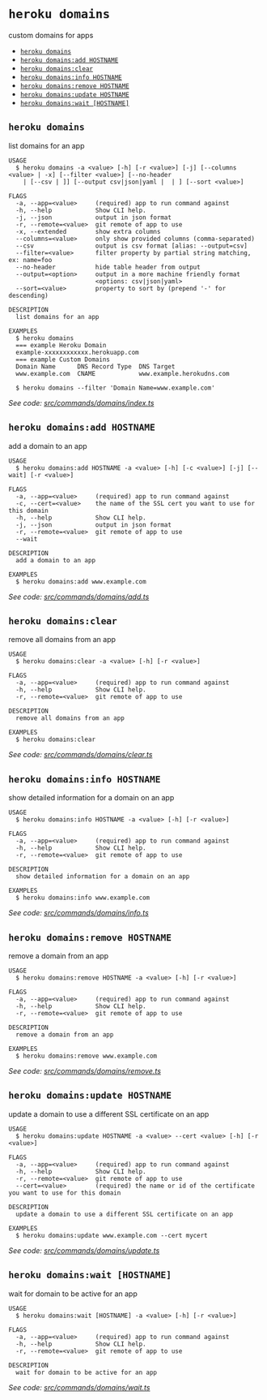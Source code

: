 `heroku domains`
================

custom domains for apps

* [`heroku domains`](#heroku-domains)
* [`heroku domains:add HOSTNAME`](#heroku-domainsadd-hostname)
* [`heroku domains:clear`](#heroku-domainsclear)
* [`heroku domains:info HOSTNAME`](#heroku-domainsinfo-hostname)
* [`heroku domains:remove HOSTNAME`](#heroku-domainsremove-hostname)
* [`heroku domains:update HOSTNAME`](#heroku-domainsupdate-hostname)
* [`heroku domains:wait [HOSTNAME]`](#heroku-domainswait-hostname)

## `heroku domains`

list domains for an app

```
USAGE
  $ heroku domains -a <value> [-h] [-r <value>] [-j] [--columns <value> | -x] [--filter <value>] [--no-header
    | [--csv | ]] [--output csv|json|yaml |  | ] [--sort <value>]

FLAGS
  -a, --app=<value>     (required) app to run command against
  -h, --help            Show CLI help.
  -j, --json            output in json format
  -r, --remote=<value>  git remote of app to use
  -x, --extended        show extra columns
  --columns=<value>     only show provided columns (comma-separated)
  --csv                 output is csv format [alias: --output=csv]
  --filter=<value>      filter property by partial string matching, ex: name=foo
  --no-header           hide table header from output
  --output=<option>     output in a more machine friendly format
                        <options: csv|json|yaml>
  --sort=<value>        property to sort by (prepend '-' for descending)

DESCRIPTION
  list domains for an app

EXAMPLES
  $ heroku domains
  === example Heroku Domain
  example-xxxxxxxxxxxx.herokuapp.com
  === example Custom Domains
  Domain Name      DNS Record Type  DNS Target
  www.example.com  CNAME            www.example.herokudns.com

  $ heroku domains --filter 'Domain Name=www.example.com'
```

_See code: [src/commands/domains/index.ts](https://github.com/heroku/cli/blob/v9.0.0-dev.0/src/commands/domains/index.ts)_

## `heroku domains:add HOSTNAME`

add a domain to an app

```
USAGE
  $ heroku domains:add HOSTNAME -a <value> [-h] [-c <value>] [-j] [--wait] [-r <value>]

FLAGS
  -a, --app=<value>     (required) app to run command against
  -c, --cert=<value>    the name of the SSL cert you want to use for this domain
  -h, --help            Show CLI help.
  -j, --json            output in json format
  -r, --remote=<value>  git remote of app to use
  --wait

DESCRIPTION
  add a domain to an app

EXAMPLES
  $ heroku domains:add www.example.com
```

_See code: [src/commands/domains/add.ts](https://github.com/heroku/cli/blob/v9.0.0-dev.0/src/commands/domains/add.ts)_

## `heroku domains:clear`

remove all domains from an app

```
USAGE
  $ heroku domains:clear -a <value> [-h] [-r <value>]

FLAGS
  -a, --app=<value>     (required) app to run command against
  -h, --help            Show CLI help.
  -r, --remote=<value>  git remote of app to use

DESCRIPTION
  remove all domains from an app

EXAMPLES
  $ heroku domains:clear
```

_See code: [src/commands/domains/clear.ts](https://github.com/heroku/cli/blob/v9.0.0-dev.0/src/commands/domains/clear.ts)_

## `heroku domains:info HOSTNAME`

show detailed information for a domain on an app

```
USAGE
  $ heroku domains:info HOSTNAME -a <value> [-h] [-r <value>]

FLAGS
  -a, --app=<value>     (required) app to run command against
  -h, --help            Show CLI help.
  -r, --remote=<value>  git remote of app to use

DESCRIPTION
  show detailed information for a domain on an app

EXAMPLES
  $ heroku domains:info www.example.com
```

_See code: [src/commands/domains/info.ts](https://github.com/heroku/cli/blob/v9.0.0-dev.0/src/commands/domains/info.ts)_

## `heroku domains:remove HOSTNAME`

remove a domain from an app

```
USAGE
  $ heroku domains:remove HOSTNAME -a <value> [-h] [-r <value>]

FLAGS
  -a, --app=<value>     (required) app to run command against
  -h, --help            Show CLI help.
  -r, --remote=<value>  git remote of app to use

DESCRIPTION
  remove a domain from an app

EXAMPLES
  $ heroku domains:remove www.example.com
```

_See code: [src/commands/domains/remove.ts](https://github.com/heroku/cli/blob/v9.0.0-dev.0/src/commands/domains/remove.ts)_

## `heroku domains:update HOSTNAME`

update a domain to use a different SSL certificate on an app

```
USAGE
  $ heroku domains:update HOSTNAME -a <value> --cert <value> [-h] [-r <value>]

FLAGS
  -a, --app=<value>     (required) app to run command against
  -h, --help            Show CLI help.
  -r, --remote=<value>  git remote of app to use
  --cert=<value>        (required) the name or id of the certificate you want to use for this domain

DESCRIPTION
  update a domain to use a different SSL certificate on an app

EXAMPLES
  $ heroku domains:update www.example.com --cert mycert
```

_See code: [src/commands/domains/update.ts](https://github.com/heroku/cli/blob/v9.0.0-dev.0/src/commands/domains/update.ts)_

## `heroku domains:wait [HOSTNAME]`

wait for domain to be active for an app

```
USAGE
  $ heroku domains:wait [HOSTNAME] -a <value> [-h] [-r <value>]

FLAGS
  -a, --app=<value>     (required) app to run command against
  -h, --help            Show CLI help.
  -r, --remote=<value>  git remote of app to use

DESCRIPTION
  wait for domain to be active for an app
```

_See code: [src/commands/domains/wait.ts](https://github.com/heroku/cli/blob/v9.0.0-dev.0/src/commands/domains/wait.ts)_
